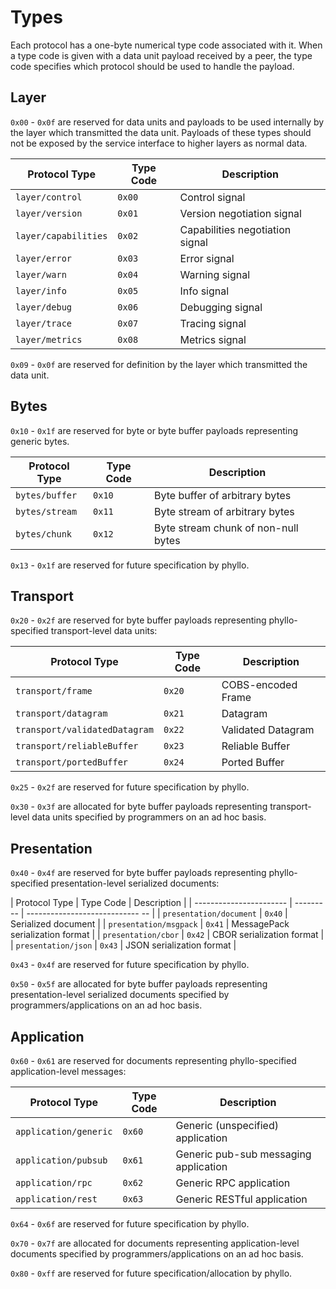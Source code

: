 # Types

Each protocol has a one-byte numerical type code associated with it. When a type code is given with a data unit payload received by a peer, the type code specifies which protocol should be used to handle the payload.


## Layer

`0x00` - `0x0f` are reserved for data units and payloads to be used internally by the layer which transmitted the data unit. Payloads of these types should not be exposed by the service interface to higher layers as normal data.

| Protocol Type        | Type Code | Description                     |
| -------------------- | --------- | ------------------------------- |
| `layer/control`      | `0x00`    | Control signal                  |
| `layer/version`      | `0x01`    | Version negotiation signal      |
| `layer/capabilities` | `0x02`    | Capabilities negotiation signal |
| `layer/error`        | `0x03`    | Error signal                    |
| `layer/warn`         | `0x04`    | Warning signal                  |
| `layer/info`         | `0x05`    | Info signal                     |
| `layer/debug`        | `0x06`    | Debugging signal                |
| `layer/trace`        | `0x07`    | Tracing signal                  |
| `layer/metrics`      | `0x08`    | Metrics signal                  |

`0x09` - `0x0f` are reserved for definition by the layer which transmitted the data unit.


## Bytes

`0x10` - `0x1f` are reserved for byte or byte buffer payloads representing generic bytes.

| Protocol Type  | Type Code | Description                         |
| -------------- | --------- | ----------------------------------- |
| `bytes/buffer` | `0x10`    | Byte buffer of arbitrary bytes      |
| `bytes/stream` | `0x11`    | Byte stream of arbitrary bytes      |
| `bytes/chunk`  | `0x12`    | Byte stream chunk of non-null bytes |

`0x13` - `0x1f` are reserved for future specification by phyllo.


## Transport

`0x20` - `0x2f` are reserved for byte buffer payloads representing phyllo-specified transport-level data units:

| Protocol Type                | Type Code | Description        |
| ---------------------------- | --------- | ------------------ |
| `transport/frame`            | `0x20`    | COBS-encoded Frame |
| `transport/datagram`         | `0x21`    | Datagram           |
| `transport/validatedDatagram`| `0x22`    | Validated Datagram |
| `transport/reliableBuffer`   | `0x23`    | Reliable Buffer    |
| `transport/portedBuffer`     | `0x24`    | Ported Buffer      |

`0x25` - `0x2f` are reserved for future specification by phyllo.

`0x30` - `0x3f` are allocated for byte buffer payloads representing transport-level data units specified by programmers on an ad hoc basis.


## Presentation

`0x40` - `0x4f` are reserved for byte buffer payloads representing phyllo-specified presentation-level serialized documents:

| Protocol Type           | Type Code | Description                      |
| ----------------------- | --------- | ----------------------------  -- |
| `presentation/document` | `0x40`    | Serialized document              |
| `presentation/msgpack`  | `0x41`    | MessagePack serialization format |
| `presentation/cbor`     | `0x42`    | CBOR serialization format        |
| `presentation/json`     | `0x43`    | JSON serialization format        |

`0x43` - `0x4f` are reserved for future specification by phyllo.

`0x50` - `0x5f` are allocated for byte buffer payloads representing presentation-level serialized documents specified by programmers/applications on an ad hoc basis.


## Application

`0x60` - `0x61` are reserved for documents representing phyllo-specified application-level messages:

| Protocol Type         | Type Code | Description                           |
| --------------------- | --------- | ------------------------------------- |
| `application/generic` | `0x60`    | Generic (unspecified) application     |
| `application/pubsub`  | `0x61`    | Generic pub-sub messaging application |
| `application/rpc`     | `0x62`    | Generic RPC application               |
| `application/rest`    | `0x63`    | Generic RESTful application           |

`0x64` - `0x6f` are reserved for future specification by phyllo.

`0x70` - `0x7f` are allocated for documents representing application-level documents specified by programmers/applications on an ad hoc basis.

`0x80` - `0xff` are reserved for future specification/allocation by phyllo.

